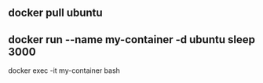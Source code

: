 docker pull ubuntu 
----
docker run --name my-container -d  ubuntu sleep 3000
--
docker exec -it my-container bash 
